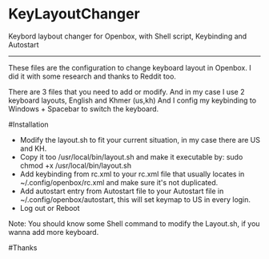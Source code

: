 # KeyLayoutChanger
Keybord laybout changer for Openbox, with Shell script, Keybinding and Autostart
__________________________________________________________________
These files are the configuration to change keyboard layout in Openbox.
I did it with some research and thanks to Reddit too.

There are 3 files that you need to add or modify.
And in my case I use 2 keyboard layouts, English and Khmer (us,kh)
And I config my keybinding to Windows + Spacebar to switch the keyboard.

#Installation
- Modify the layout.sh to fit your current situation, in my case there are US and KH.
- Copy it too /usr/local/bin/layout.sh and make it executable by: sudo chmod +x /usr/local/bin/layout.sh
- Add keybinding from rc.xml to your rc.xml file that usually locates in ~/.config/openbox/rc.xml and make sure it's not duplicated.
- Add autostart entry from Autostart file to your Autostart file in ~/.config/openbox/autostart, this will set keymap to US in every login. 
- Log out or Reboot

Note: You should know some Shell command to modify the Layout.sh, if you wanna add more keyboard.

#Thanks
